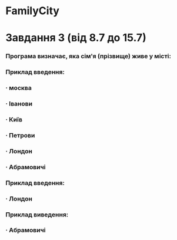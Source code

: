 #  FamilyCity
# Завдання 3 (від 8.7 до 15.7)
### Програма визначає, яка сім'я (прізвище) живе у місті:
### Приклад введення:
### · москва
### · Іванови
### · Київ
### · Петрови
### · Лондон
### · Абрамовичі
### Приклад введення:
### · Лондон
### Приклад виведення:
### · Абрамовичі